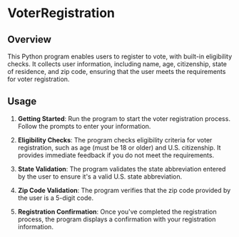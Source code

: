 # VoterRegistration


## Overview
This Python program enables users to register to vote, with built-in eligibility checks. It collects user information, including name, age, citizenship, state of residence, and zip code, ensuring that the user meets the requirements for voter registration.

## Usage
1. **Getting Started**: Run the program to start the voter registration process. Follow the prompts to enter your information.

2. **Eligibility Checks**: The program checks eligibility criteria for voter registration, such as age (must be 18 or older) and U.S. citizenship. It provides immediate feedback if you do not meet the requirements.

3. **State Validation**: The program validates the state abbreviation entered by the user to ensure it's a valid U.S. state abbreviation.

4. **Zip Code Validation**: The program verifies that the zip code provided by the user is a 5-digit code.

5. **Registration Confirmation**: Once you've completed the registration process, the program displays a confirmation with your registration information.
